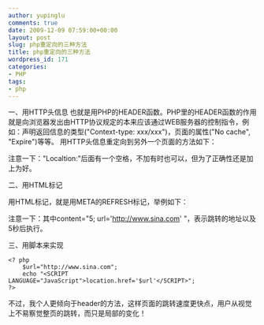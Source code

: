 ```yaml
---
author: yupinglu
comments: true
date: 2009-12-09 07:59:00+00:00
layout: post
slug: php重定向的三种方法
title: php重定向的三种方法
wordpress_id: 171
categories:
- PHP
tags:
- php
---
```


一、用HTTP头信息
也就是用PHP的HEADER函数。PHP里的HEADER函数的作用就是向浏览器发出由HTTP协议规定的本来应该通过WEB服务器的控制指令，例如：声明返回信息的类型("Context-type: xxx/xxx")，页面的属性("No cache", "Expire")等等。
用HTTP头信息重定向到另外一个页面的方法如下：
	<?php
		$url = "http://www.sina.com";
		if (isset($url))
		{
			Header("Location: $url");
		}
	?>

注意一下："Localtion:"后面有一个空格，不加有时也可以，但为了正确性还是加上为好。

二、用HTML标记

用HTML标记，就是用META的REFRESH标记，举例如下：
	<?php
		$url = "http://www.sina.com";
		if (!isset($url))
		{
			exit('没有要跳转的地址呦');
		}
	?>
	<HTML>
	<HEAD>
	<META HTTP-EQUIV="REFRESH" CONTENT="5; URL='<?php echo $url;?>' ">
	</HEAD>
		<BODY>
		</BODY>
	</HTML>

注意一下：其中content="5; url='http://www.sina.com' "，表示跳转的地址以及5秒后执行。

三、用脚本来实现

	<? php
		$url="http://www.sina.com";
		echo "<SCRIPT LANGUAGE="JavaScript">location.href='$url'</SCRIPT>";
	?>

不过，我个人更倾向于header的方法，这样页面的跳转速度更快点，用户从视觉上不易察觉整页的跳转，而只是局部的变化！
